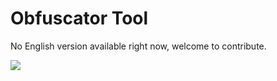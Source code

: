 # Obfuscator Tool

No English version available right now, welcome to contribute.

<a href="https://gitee.com/mindspore/docs/blob/master/docs/lite/docs/source_en/use/obfuscator_tool.md" target="_blank"><img src="https://gitee.com/mindspore/docs/raw/master/resource/_static/logo_source.png"></a>
